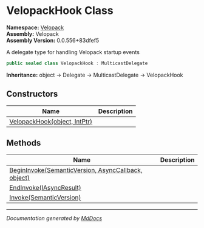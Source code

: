 ﻿<!--  
  <auto-generated>   
    The contents of this file were generated by a tool.  
    Changes to this file may be list if the file is regenerated  
  </auto-generated>   
-->

# VelopackHook Class

**Namespace:** [Velopack](../index.md)  
**Assembly:** Velopack  
**Assembly Version:** 0.0.556+83dfef5

A delegate type for handling Velopack startup events

```csharp
public sealed class VelopackHook : MulticastDelegate
```

**Inheritance:** object → Delegate → MulticastDelegate → VelopackHook

## Constructors

| Name                                                  | Description |
| ----------------------------------------------------- | ----------- |
| [VelopackHook(object, IntPtr)](constructors/index.md) |             |

## Methods

| Name                                                                          | Description |
| ----------------------------------------------------------------------------- | ----------- |
| [BeginInvoke(SemanticVersion, AsyncCallback, object)](methods/BeginInvoke.md) |             |
| [EndInvoke(IAsyncResult)](methods/EndInvoke.md)                               |             |
| [Invoke(SemanticVersion)](methods/Invoke.md)                                  |             |

___

*Documentation generated by [MdDocs](https://github.com/ap0llo/mddocs)*

